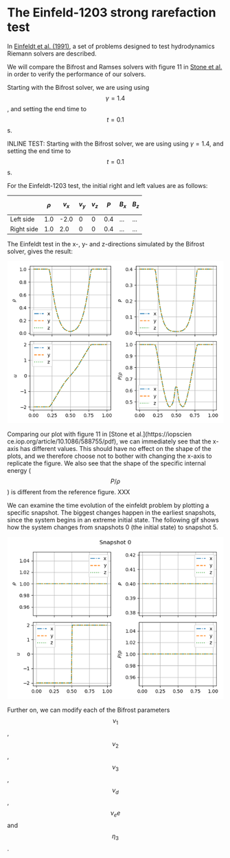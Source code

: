 <script type="text/javascript"
  src="https://cdnjs.cloudflare.com/ajax/libs/mathjax/2.7.0/MathJax.js?config=TeX-AMS_CHTML">
</script>
<script type="text/x-mathjax-config">
  MathJax.Hub.Config({
    tex2jax: {
      inlineMath: [['$','$'], ['\\(','\\)']],
      processEscapes: true},
      jax: ["input/TeX","input/MathML","input/AsciiMath","output/CommonHTML"],
      extensions: ["tex2jax.js","mml2jax.js","asciimath2jax.js","MathMenu.js","MathZoom.js","AssistiveMML.js", "[Contrib]/a11y/accessibility-menu.js"],
      TeX: {
      extensions: ["AMSmath.js","AMSsymbols.js","noErrors.js","noUndefined.js"],
      equationNumbers: {
      autoNumber: "AMS"
      }
    }
  });
</script>

# The Einfeld-1203 strong rarefaction test

In [Einfeldt et al. (1991)](https://www.sciencedirect.com/science/article/pii/0021999191902113), a set of problems designed to test hydrodynamics Riemann solvers are described. 

We will compare the Bifrost and Ramses solvers with figure 11 in [Stone et al.](https://iopscience.iop.org/article/10.1086/588755/pdf) in order to verify the performance of our solvers. 

Starting with the Bifrost solver, we are using using $$\gamma = 1.4$$, and setting the end time to $$t=0.1$$ s. 

INLINE TEST: 
Starting with the Bifrost solver, we are using using $\gamma = 1.4$, and setting the end time to $$t=0.1$$ s. 

For the Einfeldt-1203 test, the initial right and left values are as follows: 

|            	| $$\rho$$ 	| $$v_x$$ 	| $$v_y$$ 	| $$v_z$$ 	| $$P$$ 	| $$B_x$$ 	| $$B_z$$ 	|
|------------	|----------	|---------	|---------	|---------	|-------	|---------	|---------	|
| Left side  	| 1.0      	| -2.0    	| 0       	| 0       	| 0.4   	| ...     	| ...     	|
| Right side 	| 1.0      	| 2.0     	| 0       	| 0       	| 0.4   	| ...     	| ...     	|


The Einfeldt test in the x-, y- and z-directions simulated by the Bifrost solver, gives the result: 

![image](images/einfeldt_subplot.png)

Comparing our plot with figure 11 in [Stone et al.](https://iopscien    ce.iop.org/article/10.1086/588755/pdf), we can immediately see that the x-axis has different values. This should have no effect on the shape of the plots, and we therefore choose not to bother with changing the x-axis to replicate the figure. We also see that the shape of the specific internal energy ($$P/\rho$$) is different from the reference figure. XXX 

We can examine the time evolution of the einfeldt problem by plotting a specific snapshot. The biggest changes happen in the earliest snapshots, since the system begins in an extreme initial state. The following gif shows how the system changes from snapshots 0 (the initial state) to snapshot 5.

![gif](images/einfeldt_early_times.gif)

Further on, we can modify each of the Bifrost parameters $$\nu_1$$, $$\nu_2$$, $$\nu_3$$, $$\nu_d$$, $$\nu_ee$$ and $$\eta_3$$. 
